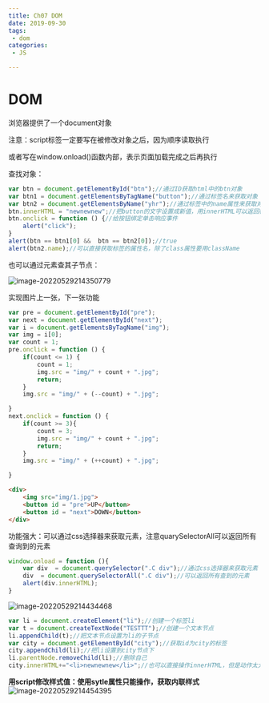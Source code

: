 ```yaml
---
title: Ch07 DOM
date: 2019-09-30
tags:
 - dom
categories:
 - JS

---
```


# DOM

浏览器提供了一个document对象

注意：script标签一定要写在被修改对象之后，因为顺序读取执行

或者写在window.onload()函数内部，表示页面加载完成之后再执行

查找对象：

```js
var btn = document.getElementById("btn");//通过ID获取html中的btn对象
var btn1 = document.getElementsByTagName("button");//通过标签名来获取对象
var btn2 = document.getElementsByName("yhr");//通过标签中的name属性来获取对象
btn.innerHTML = "newnewnew";//把button的文字设置成新值，用innerHTML可以返回标签中的html代码
btn.onclick = function () {//给按钮绑定单击响应事件
    alert("click");
}
alert(btn == btn1[0] &&  btn == btn2[0]);//true
alert(btn2.name);//可以直接获取标签的属性名，除了class属性要用className
```

也可以通过元素查其子节点：

![image-20220529214350779](https://markdown-1301334775.cos.eu-frankfurt.myqcloud.com/image-20220529214350779.png)

实现图片上一张，下一张功能

```js
var pre = document.getElementById("pre");
var next = document.getElementById("next");
var i = document.getElementsByTagName("img");
var img = i[0];
var count = 1;
pre.onclick = function () {
    if(count <= 1) {
        count = 1;
        img.src = "img/" + count + ".jpg";
        return;
    }
    img.src = "img/" + (--count) + ".jpg";

}
next.onclick = function () {
    if(count >= 3){
        count = 3;
        img.src = "img/" + count + ".jpg";
        return;
    }
    img.src = "img/" + (++count) + ".jpg";

}
```

```html
<div>
    <img src="img/1.jpg">
    <button id = "pre">UP</button>
    <button id = "next">DOWN</button>
</div>
```

功能强大：可以通过css选择器来获取元素，注意quarySelectorAll可以返回所有查询到的元素

```js
window.onload = function (){
    var div  = document.querySelector(".C div");//通过css选择器来获取元素
    div  = document.querySelectorAll(".C div");//可以返回所有查到的元素
    alert(div.innerHTML);
}
```

![image-20220529214434468](https://markdown-1301334775.cos.eu-frankfurt.myqcloud.com/image-20220529214434468.png)

```js
var li = document.createElement("li");//创建一个标签li
var t = document.createTextNode("TESTTT");//创建一个文本节点
li.appendChild(t);//把文本节点设置为li的子节点
var city = document.getElementById("city");//获取id为city的标签
city.appendChild(li);//把li设置到city节点下
li.parentNode.removeChild(li);//删除自己
city.innerHTML+="<li>newnewnew</li>";//也可以直接操作innerHTML，但是动作太大，建议结合使用
```

**用script修改样式值：使用sytle属性只能操作，获取内联样式**![image-20220529214454395](https://markdown-1301334775.cos.eu-frankfurt.myqcloud.com/image-20220529214454395.png)